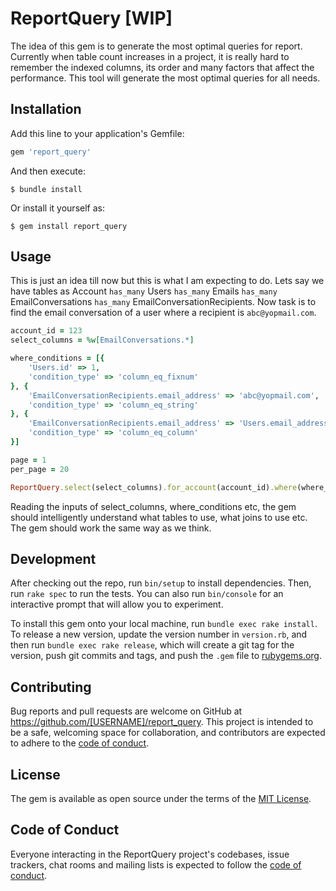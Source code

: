# ReportQuery [WIP]

The idea of this gem is to generate the most optimal queries for report. Currently when table count increases in a project, it is really hard to remember the indexed columns, its order and many factors that affect the performance. This tool will generate the most optimal queries for all needs.  

## Installation

Add this line to your application's Gemfile:

```ruby
gem 'report_query'
```

And then execute:

    $ bundle install

Or install it yourself as:

    $ gem install report_query

## Usage

This is just an idea till now but this is what I am expecting to do. Lets say we have tables as Account `has_many` Users `has_many` Emails `has_many` EmailConversations `has_many` EmailConversationRecipients. Now task is to find the email conversation of a user where a recipient is `abc@yopmail.com`. 
```ruby
account_id = 123
select_columns = %w[EmailConversations.*]

where_conditions = [{
    'Users.id' => 1,
    'condition_type' => 'column_eq_fixnum'
}, {
    'EmailConversationRecipients.email_address' => 'abc@yopmail.com',
    'condition_type' => 'column_eq_string'
}, {
    'EmailConversationRecipients.email_address' => 'Users.email_address'
    'condition_type' => 'column_eq_column'
}]

page = 1
per_page = 20

ReportQuery.select(select_columns).for_account(account_id).where(where_conditions).page(page).per_page(per_page).generate_query

```
Reading the inputs of select_columns, where_conditions etc, the gem should intelligently understand what tables to use, what joins to use etc. The gem should work the same way as we think.

## Development

After checking out the repo, run `bin/setup` to install dependencies. Then, run `rake spec` to run the tests. You can also run `bin/console` for an interactive prompt that will allow you to experiment.

To install this gem onto your local machine, run `bundle exec rake install`. To release a new version, update the version number in `version.rb`, and then run `bundle exec rake release`, which will create a git tag for the version, push git commits and tags, and push the `.gem` file to [rubygems.org](https://rubygems.org).

## Contributing

Bug reports and pull requests are welcome on GitHub at https://github.com/[USERNAME]/report_query. This project is intended to be a safe, welcoming space for collaboration, and contributors are expected to adhere to the [code of conduct](https://github.com/[USERNAME]/report_query/blob/master/CODE_OF_CONDUCT.md).


## License

The gem is available as open source under the terms of the [MIT License](https://opensource.org/licenses/MIT).

## Code of Conduct

Everyone interacting in the ReportQuery project's codebases, issue trackers, chat rooms and mailing lists is expected to follow the [code of conduct](https://github.com/[USERNAME]/report_query/blob/master/CODE_OF_CONDUCT.md).

